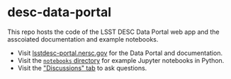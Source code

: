 # desc-data-portal

This repo hosts the code of the LSST DESC Data Portal web app and the asscoiated documentation and example notebooks.

- Visit [lsstdesc-portal.nersc.gov](https://lsstdesc-portal.nersc.gov/) for the Data Portal and documentation. 
- Visit the [`notebooks` directory](notebooks) for example Jupyter notebooks in Python. 
- Visit the ["Discussions" tab](https://github.com/LSSTDESC/desc-data-portal/discussions) to ask questions.
